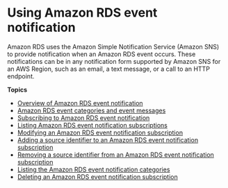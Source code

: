 # Using Amazon RDS event notification<a name="USER_Events"></a>

Amazon RDS uses the Amazon Simple Notification Service \(Amazon SNS\) to provide notification when an Amazon RDS event occurs\. These notifications can be in any notification form supported by Amazon SNS for an AWS Region, such as an email, a text message, or a call to an HTTP endpoint\. 

**Topics**
+ [Overview of Amazon RDS event notification](USER_Events.overview.md)
+ [Amazon RDS event categories and event messages](USER_Events.Messages.md)
+ [Subscribing to Amazon RDS event notification](USER_Events.Subscribing.md)
+ [Listing Amazon RDS event notification subscriptions](USER_Events.ListSubscription.md)
+ [Modifying an Amazon RDS event notification subscription](USER_Events.Modifying.md)
+ [Adding a source identifier to an Amazon RDS event notification subscription](USER_Events.AddingSource.md)
+ [Removing a source identifier from an Amazon RDS event notification subscription](USER_Events.RemovingSource.md)
+ [Listing the Amazon RDS event notification categories](USER_Events.ListingCategories.md)
+ [Deleting an Amazon RDS event notification subscription](USER_Events.Deleting.md)